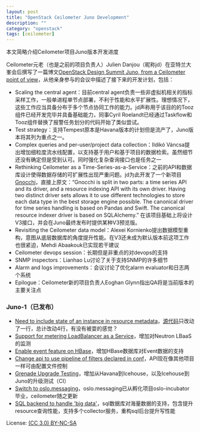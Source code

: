 ```yaml
---
layout: post
title: "OpenStack Ceilometer Juno Development"
description: ""
category: "openstack"
tags: [ceilometer]
---
```

本文简略介绍Ceilometer项目Juno版本开发进度

Ceilometer元老（也是之前的项目负责人）Julien Danjou（昵称jd）在亚特兰大峯会后撰写了一篇博文[OpenStack Design Summit Juno, from a Ceilometer point of view](http://techs.enovance.com/6994/openstack-design-summit-juno-from-a-ceilometer-point-of-view)，从他亲身参与的会议中描述了接下来的开发计划，包括：

* Scaling the central agent：目前central agent负责一些非虚拟机相关的指标采样工作，一般单进程单节点部署，不利于性能和水平扩展性。理想情况下，这些工作应当具备分布于多个节点协同工作的能力。jd声称用于该目的的Tooz组件已经开发完毕并具备基础能力，同事Cyril Roelandt已经通过Taskflow和Tooz组件替换了报警任务划分的代码开始了类似尝试。
* Test strategy：支持Tempest原本是Havana版本的计划但是流产了，Juno版本将其列为重点之一。
* Complex queries and per-user/project data collection：Ildikó Váncsa提出增加细粒度流水线配置，以支持基于用户和基于项目的数据检索。虽然细节还没有确定但是受到认可。同时强化复杂查询接口也是任务之一
* Rethinking Ceilometer as a Time-Series-as-a-Service：之前的API和数据库设计使得数据存储的可扩展性出现严重问题。jd为此开发了一个新项目[Gnocchi](https://wiki.openstack.org/Gnocchi)，直接上原文：“Gnocchi is split in two parts: a time series API and its driver, and a resource indexing API with its own driver. Having two distinct driver sets allows it to use different technologies to store each data type in the best storage engine possible. The canonical driver for time series handling is based on Pandas and Swift. The canonical resource indexer driver is based on SQLAlchemy.” 在该项目基础上将设计V3接口，并会在Juno最终发布时提供某种V3预览版。
* Revisiting the Ceilometer data model：Alexei Kornienko提出数据模型重构，意图从底层数据库的角度提升性能。在V3还未成为默认版本前这项工作也很紧迫，Mehdi Abaakouk已实现若干建议
* Ceilometer devops session：长期但是非重点的对devops的支持
* SNMP inspectors：Lianhao Lu讨论了关于支持SNMP的许多细节
* Alarm and logs improvements：会议讨论了优化alarm evaluator和日志两个系统
* Epilogue：Ceilometer新的项目负责人Eoghan Glynn指出QA将是当前版本的主要关注点

### Juno-1（已发布）

* [Need to include state of an instance in resource metadata](https://blueprints.launchpad.net/ceilometer/+spec/ceilometer-instance-state-measurement)，[源代码](https://review.openstack.org/#/c/84438/)只改动了一行，总计改动4行，有没有被耍的感觉？
* [Support for metering LoadBalancer as a Service](https://blueprints.launchpad.net/ceilometer/+spec/ceilometer-meter-lbaas)，增加对Neutron LBaaS的监测
* [Enable event feature on HBase](https://blueprints.launchpad.net/ceilometer/+spec/hbase-events-feature)，增加HBase数据库对Event数据的支持
* [Change api to use pipeline of filters declared in conf](https://blueprints.launchpad.net/ceilometer/+spec/declarative-filters)，API现在像其他项目一样可由配置文件控制
* [Grenade Upgrade Testing](https://blueprints.launchpad.net/ceilometer/+spec/grenade-upgrade-testing)，增加从Havana到Icehouse，以及Icehouse到Juno的升级测试（CI）
* [Switch to oslo.messaging](https://blueprints.launchpad.net/ceilometer/+spec/switch-to-oslo.messaging)，oslo.messaging已从孵化项目oslo-incubator毕业，ceilometer随之更新
* [SQL backend to handle 'big data'](https://blueprints.launchpad.net/ceilometer/+spec/big-data-sql)，sql数据库对海量数据的支持，包含提升resource查询性能，支持多个collector服务，重构sql后台提升写性能

License: [(CC 3.0) BY-NC-SA](http://creativecommons.org/licenses/by-nc-sa/3.0/)
